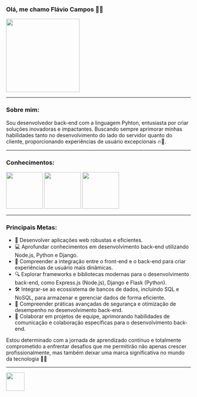 ### **Olá, me chamo Flávio Campos** 👋🏽
<img src="https://github.com/FlavioCamposs/FlavioCamposs/assets/155656601/2f63d3b8-4e8e-4801-a16c-ec94da545868" widht="200" height="200"/>

---

### **Sobre mim:**
Sou desenvolvedor back-end com a linguagem Pyhton, entusiasta por criar soluções inovadoras e impactantes. Buscando sempre aprimorar minhas habilidades tanto no desenvolvimento do lado do servidor quanto do cliente, proporcionando experiências de usuário excepcionais 🔥🚀.

---

### **Conhecimentos:**

<img src="https://cdn.jsdelivr.net/gh/devicons/devicon/icons/python/python-original-wordmark.svg" widht="100" height="100"/> <img src="https://cdn.jsdelivr.net/gh/devicons/devicon/icons/django/django-plain-wordmark.svg" widht="100" height="100"/> <img src="https://cdn.jsdelivr.net/gh/devicons/devicon@latest/icons/mysql/mysql-original-wordmark.svg" widht="100" height="100"/>

---

### **Principais Metas:**
- 🚀 Desenvolver aplicações web robustas e eficientes.
- 💻 Aprofundar conhecimentos em desenvolvimento back-end utilizando Node.js, Python e Django.
- 🎨 Compreender a integração entre o front-end e o back-end para criar experiências de usuário mais dinâmicas.
- 🔍 Explorar frameworks e bibliotecas modernas para o desenvolvimento back-end, como Express.js (Node.js), Django e Flask (Python).
- 🛠️ Integrar-se ao ecossistema de bancos de dados, incluindo SQL e NoSQL, para armazenar e gerenciar dados de forma eficiente.
- 🔐 Compreender práticas avançadas de segurança e otimização de desempenho no desenvolvimento back-end.
- 🤝 Colaborar em projetos de equipe, aprimorando habilidades de comunicação e colaboração específicas para o desenvolvimento back-end.

Estou determinado com a jornada de aprendizado contínuo e totalmente comprometido a enfrentar desafios que me permitirão não apenas crescer profissionalmente, mas também deixar uma marca significativa no mundo da tecnologia 🚀💪

---

<img src="https://cdn.jsdelivr.net/gh/devicons/devicon@latest/icons/linkedin/linkedin-original.svg" widht="50" height="50"/>
        

